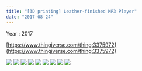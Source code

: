 ```yaml
---
title: "[3D printing] Leather-finished MP3 Player"
date: "2017-08-24"
---
```


Year : 2017

[https://www.thingiverse.com/thing:3375972](https://www.thingiverse.com/thing:3375972)


![](/photo/make/Leather-finished_MP3_Player-1.jpg)
![](/photo/make/Leather-finished_MP3_Player-2.jpg)
![](/photo/make/Leather-finished_MP3_Player-3.jpg)
![](/photo/make/Leather-finished_MP3_Player-4.jpg)
![](/photo/make/Leather-finished_MP3_Player-5.jpg)
![](/photo/make/Leather-finished_MP3_Player-6.jpg)
![](/photo/make/Leather-finished_MP3_Player-7.jpg)
![](/photo/make/Leather-finished_MP3_Player-8.jpg)
![](/photo/make/Leather-finished_MP3_Player-9.jpg)